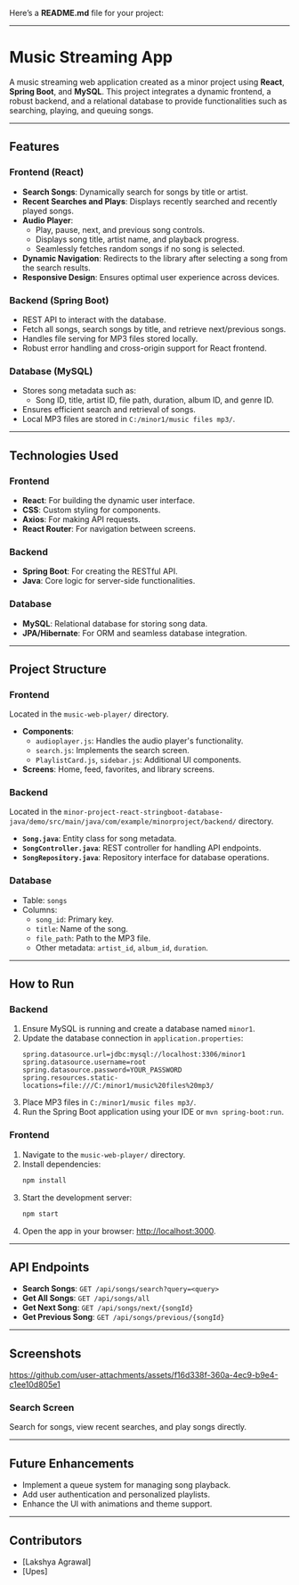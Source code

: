 Here’s a **README.md** file for your project:

---

# **Music Streaming App**

A music streaming web application created as a minor project using **React**, **Spring Boot**, and **MySQL**. This project integrates a dynamic frontend, a robust backend, and a relational database to provide functionalities such as searching, playing, and queuing songs.

---

## **Features**

### **Frontend (React)**
- **Search Songs**: Dynamically search for songs by title or artist.
- **Recent Searches and Plays**: Displays recently searched and recently played songs.
- **Audio Player**:
  - Play, pause, next, and previous song controls.
  - Displays song title, artist name, and playback progress.
  - Seamlessly fetches random songs if no song is selected.
- **Dynamic Navigation**: Redirects to the library after selecting a song from the search results.
- **Responsive Design**: Ensures optimal user experience across devices.

### **Backend (Spring Boot)**
- REST API to interact with the database.
- Fetch all songs, search songs by title, and retrieve next/previous songs.
- Handles file serving for MP3 files stored locally.
- Robust error handling and cross-origin support for React frontend.

### **Database (MySQL)**
- Stores song metadata such as:
  - Song ID, title, artist ID, file path, duration, album ID, and genre ID.
- Ensures efficient search and retrieval of songs.
- Local MP3 files are stored in `C:/minor1/music files mp3/`.

---

## **Technologies Used**

### **Frontend**
- **React**: For building the dynamic user interface.
- **CSS**: Custom styling for components.
- **Axios**: For making API requests.
- **React Router**: For navigation between screens.

### **Backend**
- **Spring Boot**: For creating the RESTful API.
- **Java**: Core logic for server-side functionalities.

### **Database**
- **MySQL**: Relational database for storing song data.
- **JPA/Hibernate**: For ORM and seamless database integration.

---

## **Project Structure**

### **Frontend**
Located in the `music-web-player/` directory.
- **Components**: 
  - `audioplayer.js`: Handles the audio player's functionality.
  - `search.js`: Implements the search screen.
  - `PlaylistCard.js`, `sidebar.js`: Additional UI components.
- **Screens**: Home, feed, favorites, and library screens.

### **Backend**
Located in the `minor-project-react-stringboot-database-java/demo/src/main/java/com/example/minorproject/backend/` directory.
- **`Song.java`**: Entity class for song metadata.
- **`SongController.java`**: REST controller for handling API endpoints.
- **`SongRepository.java`**: Repository interface for database operations.

### **Database**
- Table: `songs`
- Columns:
  - `song_id`: Primary key.
  - `title`: Name of the song.
  - `file_path`: Path to the MP3 file.
  - Other metadata: `artist_id`, `album_id`, `duration`.

---

## **How to Run**

### **Backend**
1. Ensure MySQL is running and create a database named `minor1`.
2. Update the database connection in `application.properties`:
   ```properties
   spring.datasource.url=jdbc:mysql://localhost:3306/minor1
   spring.datasource.username=root
   spring.datasource.password=YOUR_PASSWORD
   spring.resources.static-locations=file:///C:/minor1/music%20files%20mp3/
   ```
3. Place MP3 files in `C:/minor1/music files mp3/`.
4. Run the Spring Boot application using your IDE or `mvn spring-boot:run`.

### **Frontend**
1. Navigate to the `music-web-player/` directory.
2. Install dependencies:
   ```bash
   npm install
   ```
3. Start the development server:
   ```bash
   npm start
   ```
4. Open the app in your browser: [http://localhost:3000](http://localhost:3000).

---

## **API Endpoints**
- **Search Songs**: `GET /api/songs/search?query=<query>`
- **Get All Songs**: `GET /api/songs/all`
- **Get Next Song**: `GET /api/songs/next/{songId}`
- **Get Previous Song**: `GET /api/songs/previous/{songId}`

---

## **Screenshots**




https://github.com/user-attachments/assets/f16d338f-360a-4ec9-b9e4-c1ee10d805e1



### Search Screen
Search for songs, view recent searches, and play songs directly.

---

## **Future Enhancements**
- Implement a queue system for managing song playback.
- Add user authentication and personalized playlists.
- Enhance the UI with animations and theme support.

---

## **Contributors**
- [Lakshya Agrawal] 
- [Upes]

